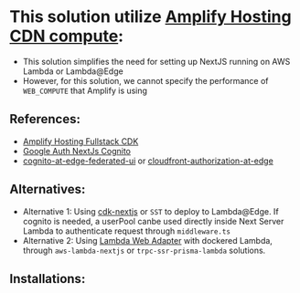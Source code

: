 # This solution utilize [Amplify Hosting CDN compute](https://docs.aws.amazon.com/amplify/latest/userguide/update-app-nextjs-version.html):

- This solution simplifies the need for setting up NextJS running on AWS Lambda or Lambda@Edge
- However, for this solution, we cannot specify the performance of `WEB_COMPUTE` that Amplify is using

## References:

- [Amplify Hosting Fullstack CDK](https://github.com/focusOtter/fullstack-nextjs-cdk-starter)
- [Google Auth NextJs Cognito](https://github.com/focusOtter/fullstack-google-auth-flow-cdk/blob/main/backend/lib/cognito/auth.ts)
- [cognito-at-edge-federated-ui](https://github.com/awslabs/cognito-at-edge) or [cloudfront-authorization-at-edge](https://github.com/aws-samples/cloudfront-authorization-at-edge)

## Alternatives:

- Alternative 1: Using [cdk-nextjs](https://github.com/jetbridge/cdk-nextjs/blob/2d9c5a34ada73c97ff00f0dcacc365f892429c96/API.md) or `SST` to deploy to Lambda@Edge. If cognito is needed, a userPool canbe used directly inside Next Server Lambda to authenticate request through `middleware.ts`
- Alternative 2: Using [Lambda Web Adapter](https://github.com/awslabs/aws-lambda-web-adapter) with dockered Lambda, through `aws-lambda-nextjs` or `trpc-ssr-prisma-lambda` solutions.

## Installations:
